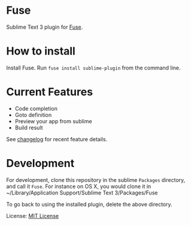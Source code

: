 Fuse
==================
Sublime Text 3 plugin for [Fuse](https://www.fusetools.com/). 

How to install
=================
Install Fuse. 
Run `fuse install sublime-plugin` from the command line.

Current Features
=================
* Code completion
* Goto definition
* Preview your app from sublime
* Build result

See [changelog](CHANGELOG.md) for recent feature details.

Development
=================
For development, clone this repository in the sublime `Packages` directory, and
call it `Fuse`. For instance on OS X, you would clone it in
~/Library/Application Support/Sublime Text 3/Packages/Fuse

To go back to using the installed plugin, delete the above directory.


License: [MIT License](LICENSE.txt)
